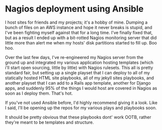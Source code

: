 Nagios deployment using Ansible
===============================

I host sites for friends and my projects; it's a hobby of mine. Dumping a
bunch of files on an AWS instance and hope it never breaks is stupid, and I've
been fighting myself against that for a long time. I've finally fixed that,
but as a result I ended up with a bit-rotted Nagios monitoring server that did
little more than alert me when my hosts' disk partitions started to fill up.
Boo hoo.

Over the last few days, I've re-engineered my Nagios server from the ground up
and integrated my various application hosting templates (which i'll start open
sourcing, little by little) with Nagios rulesets. This all is pretty standard
fair, but setting up a single playset that I can deploy to all of my
statically hosted HTML site playbooks, all of my jekyll sites playbooks, and
another playset that I can add to a Rails app template, another for Django
apps, and suddenly 95% of the things I would host are covered in Nagios as
soon as I deploy them. That's hot.

If you've not used Ansible before, I'd highly recommend giving it a look. Like
I said, I'll be opening up the repos for my various plays and playbooks soon.

It should be pretty obvious that these playbooks dont' work OOTB, rather
they're meant to be templates and structure.
